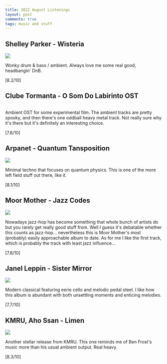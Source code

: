 ```yaml
---
title: 2022 August Listenings
layout: post
comments: true
tags: music and stuff
---
```


## Shelley Parker - Wisteria

  ![](https://f4.bcbits.com/img/a1562368539_16.jpg)

  Wonky drum & bass / ambient. Always love me some real good, headbangin' DnB.

  [8.2/10]

## Clube Tormanta - O Som Do Labirinto OST

  ![]()

  Ambient OST for some experimental film. The ambient tracks are pretty spooky, and then there's one oddball heavy metal track. Not really sure why it's there but it's definitely an interesting choice.

  [7.6/10]

## Arpanet - Quantum Tansposition

  ![](https://f4.bcbits.com/img/a4228065150_10.jpg)

  Minimal techno that focuses on quantum physics. This is one of the more left field stuff out there, like it.

  [8.1/10]

## Moor Mother - Jazz Codes

  ![](https://f4.bcbits.com/img/a4226674197_16.jpg)

  Nowadays jazz-hop has become something that whole bunch of artists do but you rarely get really good stuff from. Well I guess it's debatable whether this counts as jazz-hop... nevertheless this is Moor Mother's most (probably) easily approachable album to date. As for me I like the first track, which is probably the track with least jazz influence...

  [7.6/10]

## Janel Leppin - Sister Mirror

  ![](https://f4.bcbits.com/img/a2994591663_16.jpg)

  Modern classical featuring eerie cello and melodic pedal steel. I like how this album is abundant with both unsettling moments and enticing melodies.

  [7.7/10]

## KMRU, Aho Ssan - Limen

  ![](https://f4.bcbits.com/img/a1982655657_16.jpg)

  Another stellar release from KMRU. This one reminds me of Ben Frost's music more than his usual ambient output. Real heavy.

  [8.3/10]
